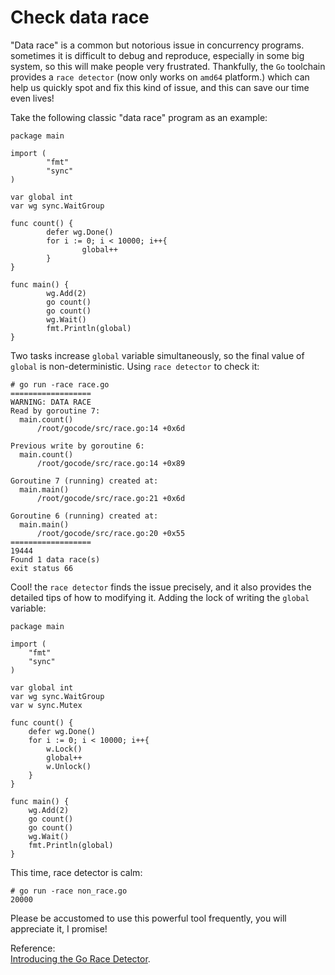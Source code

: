 # Check data race

"Data race" is a common but notorious issue in concurrency programs. sometimes it is difficult to debug and reproduce, especially in some big system, so this will make people very frustrated. Thankfully, the `Go` toolchain provides a `race detector` \(now only works on `amd64` platform.\) which can help us quickly spot and fix this kind of issue, and this can save our time even lives!

Take the following classic "data race" program as an example:

```text
package main

import (
        "fmt"
        "sync"
)

var global int
var wg sync.WaitGroup

func count() {
        defer wg.Done()
        for i := 0; i < 10000; i++{
                global++
        }
}

func main() {
        wg.Add(2)
        go count()
        go count()
        wg.Wait()
        fmt.Println(global)
}
```

Two tasks increase `global` variable simultaneously, so the final value of `global` is non-deterministic. Using `race detector` to check it:

```text
# go run -race race.go
==================
WARNING: DATA RACE
Read by goroutine 7:
  main.count()
      /root/gocode/src/race.go:14 +0x6d

Previous write by goroutine 6:
  main.count()
      /root/gocode/src/race.go:14 +0x89

Goroutine 7 (running) created at:
  main.main()
      /root/gocode/src/race.go:21 +0x6d

Goroutine 6 (running) created at:
  main.main()
      /root/gocode/src/race.go:20 +0x55
==================
19444
Found 1 data race(s)
exit status 66
```

Cool! the `race detector` finds the issue precisely, and it also provides the detailed tips of how to modifying it. Adding the lock of writing the `global` variable:

```text
package main

import (
    "fmt"
    "sync"
)

var global int
var wg sync.WaitGroup
var w sync.Mutex

func count() {
    defer wg.Done()
    for i := 0; i < 10000; i++{
        w.Lock()
        global++
        w.Unlock()
    }
}

func main() {
    wg.Add(2)
    go count()
    go count()
    wg.Wait()
    fmt.Println(global)
}  
```

This time, race detector is calm:

```text
# go run -race non_race.go
20000
```

Please be accustomed to use this powerful tool frequently, you will appreciate it, I promise!

Reference:  
[Introducing the Go Race Detector](https://blog.golang.org/race-detector).

